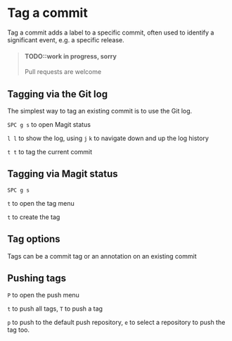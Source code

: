 # Tag a commit
Tag a commit adds a label to a specific commit, often used to identify a significant event, e.g. a specific release.

> #### TODO::work in progress, sorry
> Pull requests are welcome


## Tagging via the Git log
The simplest way to tag an existing commit is to use the Git log.

`SPC g s` to open Magit status

`l l` to show the log, using `j` `k` to navigate down and up the log history

`t t` to tag the current commit


## Tagging via Magit status

`SPC g s`

`t` to open the tag menu

`t` to create the tag

## Tag options
Tags can be a commit tag or an annotation on an existing commit


## Pushing tags

`P` to open the push menu

`t` to push all tags, `T` to push a tag

`p` to push to the default push repository, `e` to select a repository to push the tag too.

